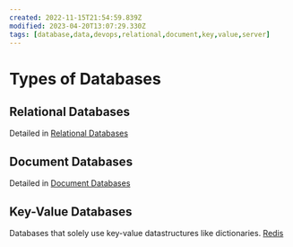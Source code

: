 ```yaml
---
created: 2022-11-15T21:54:59.839Z
modified: 2023-04-20T13:07:29.330Z
tags: [database,data,devops,relational,document,key,value,server]
---
```

# Types of Databases

## Relational Databases

Detailed in [Relational Databases](relational-database.md)

## Document Databases

Detailed in [Document Databases](document-database.md)

## Key-Value Databases

Databases that solely use key-value datastructures like dictionaries. [Redis](redis.md)
